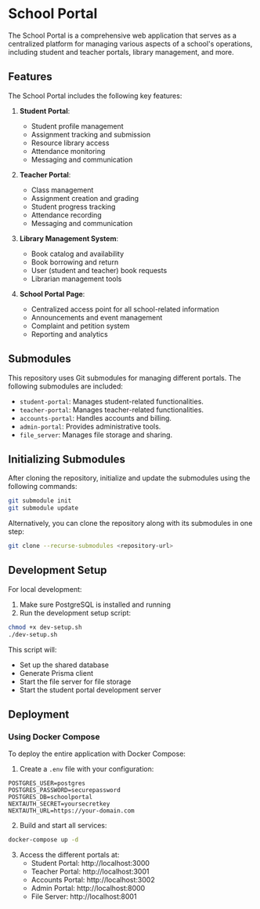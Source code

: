 # School Portal

The School Portal is a comprehensive web application that serves as a centralized platform for managing various aspects of a school's operations, including student and teacher portals, library management, and more.

## Features

The School Portal includes the following key features:

1. **Student Portal**:

   - Student profile management
   - Assignment tracking and submission
   - Resource library access
   - Attendance monitoring
   - Messaging and communication

2. **Teacher Portal**:

   - Class management
   - Assignment creation and grading
   - Student progress tracking
   - Attendance recording
   - Messaging and communication

3. **Library Management System**:

   - Book catalog and availability
   - Book borrowing and return
   - User (student and teacher) book requests
   - Librarian management tools

4. **School Portal Page**:
   - Centralized access point for all school-related information
   - Announcements and event management
   - Complaint and petition system
   - Reporting and analytics

## Submodules

This repository uses Git submodules for managing different portals. The following submodules are included:

- `student-portal`: Manages student-related functionalities.
- `teacher-portal`: Manages teacher-related functionalities.
- `accounts-portal`: Handles accounts and billing.
- `admin-portal`: Provides administrative tools.
- `file_server`: Manages file storage and sharing.

## Initializing Submodules

After cloning the repository, initialize and update the submodules using the following commands:

```bash
git submodule init
git submodule update
```

Alternatively, you can clone the repository along with its submodules in one step:

```bash
git clone --recurse-submodules <repository-url>
```

## Development Setup

For local development:

1. Make sure PostgreSQL is installed and running
2. Run the development setup script:

```bash
chmod +x dev-setup.sh
./dev-setup.sh
```

This script will:

- Set up the shared database
- Generate Prisma client
- Start the file server for file storage
- Start the student portal development server

## Deployment

### Using Docker Compose

To deploy the entire application with Docker Compose:

1. Create a `.env` file with your configuration:

```
POSTGRES_USER=postgres
POSTGRES_PASSWORD=securepassword
POSTGRES_DB=schoolportal
NEXTAUTH_SECRET=yoursecretkey
NEXTAUTH_URL=https://your-domain.com
```

2. Build and start all services:

```bash
docker-compose up -d
```

3. Access the different portals at:
   - Student Portal: http://localhost:3000
   - Teacher Portal: http://localhost:3001
   - Accounts Portal: http://localhost:3002
   - Admin Portal: http://localhost:8000
   - File Server: http://localhost:8001
